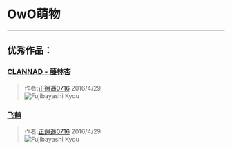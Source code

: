 # OwO萌物
***
## 优秀作品：
### [CLANNAD - 藤林杏](http://zhengxiaoyao0716.github.io/OwO/kyou.html)
> 作者:[正逍遥0716](https://github.com/zhengxiaoyao0716) 2016/4/29<br />
![Fujibayashi Kyou](https://zhengxiaoyao0716.github.io/OwO/image/Kyou/11b.png)

### [飞鹤](http://zhengxiaoyao0716.github.io/OwO/feihe.html) 
> 作者:[正逍遥0716](https://github.com/zhengxiaoyao0716) 2016/4/29<br />
![Fujibayashi Kyou](https://zhengxiaoyao0716.github.io/OwO/image/feihe.png)
